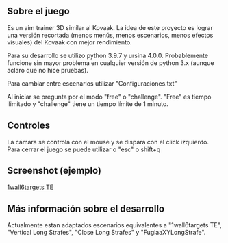 ## Sobre el juego


Es un aim trainer 3D similar al Kovaak. La idea de este proyecto es lograr una versión recortada (menos menús, menos escenarios, menos efectos visuales) del Kovaak con mejor rendimiento.

Para su desarrollo se utilizo python 3.9.7 y ursina 4.0.0. Probablemente funcione sin mayor problema en cualquier versión de python 3.x (aunque aclaro que no hice pruebas).

Para cambiar entre escenarios utilizar "Configuraciones.txt"

Al iniciar se pregunta por el modo "free" o "challenge". "Free" es tiempo ilimitado y "challenge" tiene un tiempo límite de 1 minuto.

## Controles


La cámara se controla con el mouse y se dispara con el click izquierdo. Para cerrar el juego se puede utilizar o "esc" o shift+q

## Screenshot (ejemplo)


[1wall6targets TE](./screenshots/1wall6targets%TE.png)

## Más información sobre el desarrollo


Actualmente estan adaptados escenarios equivalentes a "1wall6targets TE", "Vertical Long Strafes", "Close Long Strafes" y "FuglaaXYLongStrafe".
